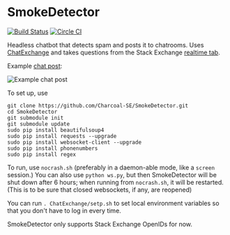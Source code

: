 SmokeDetector
=============

[![Build Status](https://travis-ci.org/Charcoal-SE/SmokeDetector.svg?branch=master)](https://travis-ci.org/Charcoal-SE/SmokeDetector) [![Circle CI](https://circleci.com/gh/Charcoal-SE/SmokeDetector.svg?style=shield)](https://circleci.com/gh/Charcoal-SE/SmokeDetector)

Headless chatbot that detects spam and posts it to chatrooms. Uses [ChatExchange](https://github.com/Manishearth/ChatExchange) and takes questions from the Stack Exchange [realtime tab](http://stackexchange.com/questions?tab=realtime).

Example [chat post](http://chat.stackexchange.com/transcript/11540?m=17962164#17962164):

![Example chat post](http://i.stack.imgur.com/d8pbW.png)

To set up, use

```
git clone https://github.com/Charcoal-SE/SmokeDetector.git
cd SmokeDetector
git submodule init
git submodule update
sudo pip install beautifulsoup4
sudo pip install requests --upgrade
sudo pip install websocket-client --upgrade
sudo pip install phonenumbers
sudo pip install regex
```

To run, use `nocrash.sh` (preferably in a daemon-able mode, like a `screen` session.)
You can also use `python ws.py`, but then SmokeDetector will be shut down after 6 hours; when running from `nocrash.sh`, it will be restarted. (This is to be sure that closed websockets, if any, are reopened)


You can run `. ChatExchange/setp.sh` to set local environment variables so that you don't have to log in every time. 

SmokeDetector only supports Stack Exchange OpenIDs for now.

